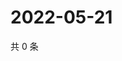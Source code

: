 # 2022-05-21

共 0 条

<!-- BEGIN WEIBO -->
<!-- 最后更新时间 Sat May 21 2022 12:21:02 GMT+0800 (China Standard Time) -->

<!-- END WEIBO -->
